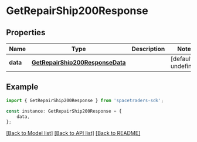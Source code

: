 # GetRepairShip200Response



## Properties

Name | Type | Description | Notes
------------ | ------------- | ------------- | -------------
**data** | [**GetRepairShip200ResponseData**](GetRepairShip200ResponseData.md) |  | [default to undefined]

## Example

```typescript
import { GetRepairShip200Response } from 'spacetraders-sdk';

const instance: GetRepairShip200Response = {
    data,
};
```

[[Back to Model list]](../README.md#documentation-for-models) [[Back to API list]](../README.md#documentation-for-api-endpoints) [[Back to README]](../README.md)
